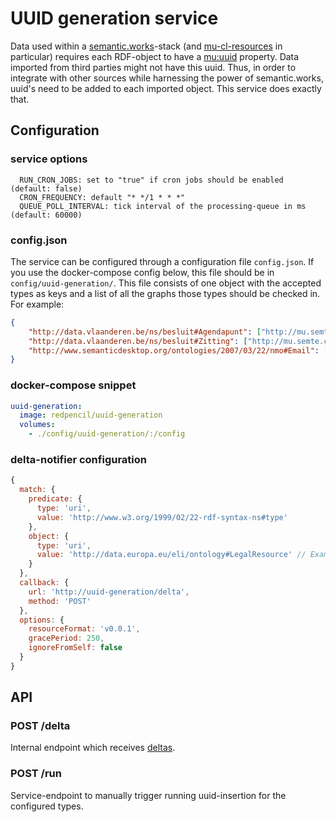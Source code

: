 # UUID generation service

Data used within a [semantic.works](http://semantic.works)-stack (and [mu-cl-resources](https://github.com/mu-semtech/mu-cl-resources) in particular) requires each RDF-object to  have a [mu:uuid](http://mu.semte.ch/vocabularies/core/uuid) property. Data imported from third parties might not have this uuid. Thus, in order to integrate with other sources while harnessing the power of semantic.works, uuid's need to be added to each imported object. This service does exactly that.

## Configuration

### service options
```
  RUN_CRON_JOBS: set to "true" if cron jobs should be enabled (default: false)
  CRON_FREQUENCY: default "* */1 * * *"
  QUEUE_POLL_INTERVAL: tick interval of the processing-queue in ms (default: 60000)
```

### config.json

The service can be configured through a configuration file `config.json`. If you use the docker-compose config below, this file should be in `config/uuid-generation/`. This file consists of one object with the accepted types as keys and a list of all the graphs those types should be checked in. For example:

``` json
{
    "http://data.vlaanderen.be/ns/besluit#Agendapunt": ["http://mu.semte.ch/graphs/public"],
    "http://data.vlaanderen.be/ns/besluit#Zitting": ["http://mu.semte.ch/graphs/public"],
    "http://www.semanticdesktop.org/ontologies/2007/03/22/nmo#Email": ["http://mu.semte.ch/graphs/public", "http://mu.semte.ch/graphs/emails"]
}
```

### docker-compose snippet

```yaml
uuid-generation:
  image: redpencil/uuid-generation
  volumes:
    - ./config/uuid-generation/:/config
```

### delta-notifier configuration

```js
{
  match: {
    predicate: {
      type: 'uri',
      value: 'http://www.w3.org/1999/02/22-rdf-syntax-ns#type'
    },
    object: {
      type: 'uri',
      value: 'http://data.europa.eu/eli/ontology#LegalResource' // Example type.
    }
  },
  callback: {
    url: 'http://uuid-generation/delta',
    method: 'POST'
  },
  options: {
    resourceFormat: 'v0.0.1',
    gracePeriod: 250,
    ignoreFromSelf: false
  }
}
```

## API

### POST /delta

Internal endpoint which receives [deltas](https://github.com/mu-semtech/delta-notifier).

### POST /run

Service-endpoint to manually trigger running uuid-insertion for the configured types.
